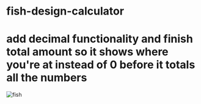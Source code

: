 # fish-design-calculator

# add decimal functionality and finish total amount so it shows where you're at instead of 0 before it totals all the numbers



![fish](https://user-images.githubusercontent.com/24884380/186921448-88eff0ca-8261-4e79-bbc4-dc7bbfda785d.jpg)
